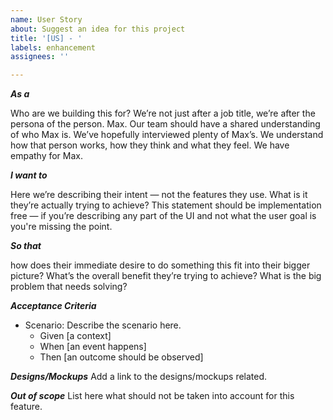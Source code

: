 ```yaml
---
name: User Story
about: Suggest an idea for this project
title: '[US] - '
labels: enhancement
assignees: ''

---
```


***As a*** 

Who are we building this for? We’re not just after a job title, we’re after the persona of the person. Max. Our team should have a shared understanding of who Max is. We’ve hopefully interviewed plenty of Max’s. We understand how that person works, how they think and what they feel. We have empathy for Max.

***I want to***

Here we’re describing their intent — not the features they use. What is it they’re actually trying to achieve? This statement should be implementation free — if you’re describing any part of the UI and not what the user goal is you're missing the point.

***So that***

how does their immediate desire to do something this fit into their bigger picture? What’s the overall benefit they’re trying to achieve? What is the big problem that needs solving?

***Acceptance Criteria***

- Scenario: Describe the scenario here.
  - Given [a context]
  - When [an event happens]
  - Then [an outcome should be observed]

***Designs/Mockups***
Add a link to the designs/mockups related.

***Out of scope***
List here what should not be taken into account for this feature.
